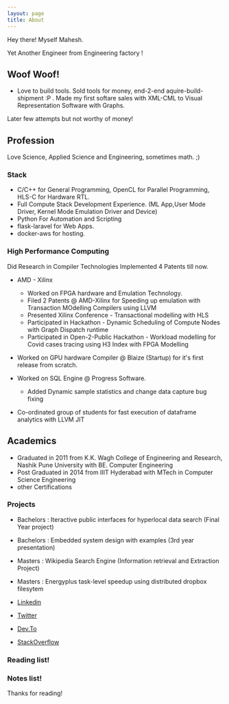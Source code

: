 ```yaml
---
layout: page
title: About
---
```


<p class="message">
Hey there!  
Myself Mahesh.
</p>
 
<p> Yet Another Engineer from Engineering factory ! </p>


## Woof Woof!
* Love to build tools. Sold tools for money, end-2-end aquire-build-shipment :P .
Made my first softare sales with XML-CML to Visual Representation Software with Graphs.

Later few attempts but not worthy of money!

## Profession
Love Science, Applied Science and Engineering, sometimes math. ;)

### Stack
* C/C++ for General Programming, OpenCL for Parallel Programming, HLS-C for Hardware RTL.
* Full Compute Stack Development Experience. (ML App,User Mode Driver, Kernel Mode Emulation Driver and Device)
* Python For Automation and Scripting
* flask-laravel for Web Apps.
* docker-aws for hosting.
 
### High Performance Computing
Did Research in Compiler Technologies Implemented 4 Patents till now. 
* AMD - Xilinx
  + Worked on FPGA hardware  and Emulation Technology.  
  + Filed 2 Patents @ AMD-Xilinx for Speeding up emulation with Transaction MOdelling Compilers using LLVM
  + Presented Xilinx Conference - Transactional modelling with HLS
  + Participated in Hackathon - Dynamic Scheduling of Compute Nodes with Graph Dispatch runtime
  + Participated in Open-2-Public Hackathon - Workload modelling for Covid cases tracing using H3 Index with FPGA Modelling

* Worked on GPU hardware Compiler @ Blaize (Startup) for it's first release from scratch.
* Worked on SQL Engine @ Progress Software.
  + Added Dynamic sample statistics and change data capture bug fixing
* Co-ordinated group of students for fast execution of dataframe analytics with LLVM JIT

## Academics
* Graduated in 2011 from K.K. Wagh College of Engineering and Research, Nashik Pune University with BE. Computer Engineering
* Post Graduated in 2014 from IIIT Hyderabad with MTech in Computer Science Engineering
* other Certifications

### Projects
* Bachelors : Iteractive public interfaces for hyperlocal data search (Final Year project)
* Bachelors : Embedded system design with examples (3rd year presentation)
* Masters   : Wikipedia Search Engine (Information retrieval and Extraction Project)
* Masters   : Energyplus task-level speedup using distributed dropbox filesytem


* [Linkedin](https://linkedin.com/maheshattarde)
* [Twitter](https://twitter.com/yehhochukahai)
* [Dev.To](https://dev.to/maheshattarde)
* [StackOverflow](https://stackoverflow.com/users/4021785/mahesh-attarde)

### Reading list!
### Notes list!

Thanks for reading!
